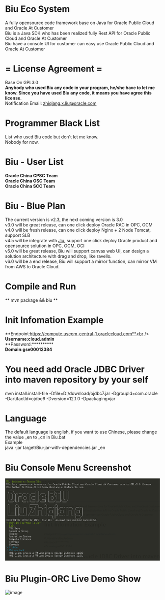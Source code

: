 # Biu Eco System

A fully opensource code framework base on Java for Oracle Public Cloud and Oracle At Customer<br />
Biu is a Java SDK who has been realized fully Rest API for Oracle Public Cloud and Oracle At Customer<br />
Biu have a console UI for customer can easy use Oracle Public Cloud and Oracle At Customer

# = License Agreement =
Base On GPL3.0<br/>
**Anybody who used Biu any code in your program, he/she have to let me know. Since you have used Biu any code, it means you have agree this license.**<br/>
Notification Email: zhiqiang.x.liu@oracle.com

# Programmer Black List
List who used Biu code but don't let me know.<br/>
Nobody for now.

# Biu - User List
**Oracle China CPSC Team**<br />
**Oracle China OSC Team**<br />
**Oracle China SCC Team**<br />

# Biu - Blue Plan
The current version is v2.3, the next coming version is 3.0<br/>
v3.0 will be great release, can one click deploy Oracle RAC in OPC, OCM<br/>
v4.0 will be fresh release, can one click deploy Nginx + 2 Node Tomcat, support SLB<br/>
v4.5 will be integrate with <a href="https://github.com/guangleibao/jiu">Jiu</a>, support one click deploy Oracle product and opensource solution in OPC, OCM, OCI<br/>
v5.0 will be great release, Biu will support canvas web UI, can design a solution architecture with drag and drop, like ravello.<br/>
v6.0 will be a end release, Biu will support a mirror function, can mirror VM from AWS to Oracle Cloud.<br/>

# Compile and Run
** mvn package && biu **<br/>

# Init Infomation Example
**Endpoint:https://compute.uscom-central-1.oraclecloud.com**<br />
**Username:cloud.admin**<br />
**Password:**********<br />
**Domain:gse00012384**<br />

# You need add Oracle JDBC Driver into maven repository by your self
mvn install:install-file -Dfile=D:/download/ojdbc7.jar -DgroupId=com.oracle -DartifactId=ojdbc6 -Dversion=12.1.0 -Dpackaging=jar

# Language
The default language is english, if you want to use Chinese, please change the value _en to _cn in Biu.bat<br />
Example<br />
java -jar target/Biu-jar-with-dependencies.jar _en

# Biu Console Menu Screenshot
![image](https://github.com/oraclechina/Biu/blob/master/images/biu_logo.png)

# Biu Plugin-ORC Live Demo Show
![image](https://github.com/oraclechina/Biu/blob/master/images/Biu演示2.gif)
